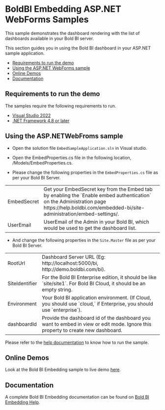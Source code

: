 # BoldBI Embedding ASP.NET WebForms Samples

 This sample demonstrates the dashboard rendering with the list of dashboards available in your Bold BI server.

This section guides you in using the Bold BI dashboard in your ASP.NET sample application.

 * [Requirements to run the demo](#requirements-to-run-the-demo)
 * [Using the ASP.NET WebForms sample](#using-the-asp.net-webforms-samples)
 * [Online Demos](#online-demos)
 * [Documentation](#documentation)

 ## Requirements to run the demo

The samples require the following requirements to run.

 * [Visual Studio 2022](https://visualstudio.microsoft.com/downloads/)
 * [.NET Framework 4.8 or later](https://dotnet.microsoft.com/en-us/download/dotnet-framework)

 ## Using the ASP.NETWebFroms sample
 
 * Open the solution file `EmbedSampleApplication.sln` in Visual studio. 

 * Open the EmbedProperties.cs file in the following location, /Models/EmbedProperties.cs.

 * Please change the following properties in the `EmbedProperties.cs` file as per your Bold BI Server.

<meta charset="utf-8"/>
<table>
  <tbody>
    <tr>
        <td align="left">EmbedSecret</td>
        <td align="left">Get your EmbedSecret key from the Embed tab by enabling the `Enable embed authentication` on the Administration page https://help.boldbi.com/embedded-bi/site-administration/embed-settings/.</td>
    </tr>
    <tr>
        <td align="left">UserEmail</td>
        <td align="left">UserEmail of the Admin in your Bold BI, which would be used to get the dashboard list.</td>
    </tr>
  </tbody>
</table>

* And change the following properties in the `Site.Master` file as per your Bold BI Server.

<meta charset="utf-8"/>
<table>
  <tbody>
    <tr>
        <td align="left">RootUrl</td>
        <td align="left">Dashboard Server URL (Eg: http://localhost:5000/bi, http://demo.boldbi.com/bi).</td>
    </tr>
    <tr>
        <td align="left">SiteIdentifier</td>
        <td align="left">For the Bold BI Enterprise edition, it should be like `site/site1`. For Bold BI Cloud, it should be an empty string.</td>
    </tr>
    <tr>
        <td align="left">Environment</td>
        <td align="left">Your Bold BI application environment. (If Cloud, you should use `cloud,` if Enterprise, you should use `enterprise`).</td>
    </tr>
    <tr>
        <td align="left">dashboardId</td>
        <td align="left">Provide the dashboard id of the dashboard you want to embed in view or edit mode. Ignore this property to create new dashboard.</td>
    </tr>
  </tbody>
</table>

Please refer to the [help documentation](https://help.boldbi.com/embedded-bi/javascript-based/samples/v3.3.40-or-later/asp-net/#how-to-run-the-sample) to know how to run the sample.

## Online Demos

Look at the Bold BI Embedding sample to live demo [here](https://samples.boldbi.com/embed).


## Documentation

A complete Bold BI Embedding documentation can be found on [Bold BI Embedding Help](https://help.boldbi.com/embedded-bi/javascript-based/).
